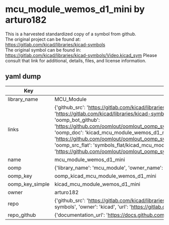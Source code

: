 # mcu_module_wemos_d1_mini by arturo182  
This is a harvested standardized copy of a symbol from github.  
The original project can be found at:  
https://gitlab.com/kicad/libraries/kicad-symbols  
The original symbol can be found in:
https://gitlab.com/kicad/libraries/kicad-symbols/Video.kicad_sym
Please consult that link for additional, details, files, and license information.  
## yaml dump  
| Key | Value |  
| --- | --- |  
| library_name | MCU_Module |  
| links | {'github_src': 'https://gitlab.com/kicad/libraries/kicad-symbols/Video.kicad_sym', 'github_src_repo': 'https://gitlab.com/kicad/libraries/kicad-symbols', 'oomp_bot': 'kicad_mcu_module_wemos_d1_mini/working', 'oomp_bot_github': 'https://github.com/oomlout/oomlout_oomp_symbol_bot/tree/main/kicad_mcu_module_wemos_d1_mini/working', 'oomp_doc': 'kicad_mcu_module_wemos_d1_mini/working', 'oomp_doc_github': 'https://github.com/oomlout/oomlout_oomp_symbol_doc/tree/main/kicad_mcu_module_wemos_d1_mini/working', 'oomp_src_flat': 'symbols_flat/kicad_mcu_module_wemos_d1_mini/working', 'oomp_src_flat_github': 'https://github.com/oomlout/oomlout_oomp_symbol_src/tree/main/kicad_mcu_module_wemos_d1_mini/working'} |  
| name | mcu_module_wemos_d1_mini |  
| oomp | {'library_name': 'mcu_module', 'owner_name': 'kicad', 'symbol_name': 'mcu_module_wemos_d1_mini'} |  
| oomp_key | oomp_kicad_mcu_module_wemos_d1_mini |  
| oomp_key_simple | kicad_mcu_module_wemos_d1_mini |  
| owner | arturo182 |  
| repo | {'github_src': 'https://gitlab.com/kicad/libraries/kicad-symbols/Video.kicad_sym', 'name': 'libraries/kicad-symbols', 'owner': 'kicad', 'url': 'https://gitlab.com/kicad/libraries/kicad-symbols'} |  
| repo_github | {'documentation_url': 'https://docs.github.com/rest/repos/repos#get-a-repository', 'message': 'Not Found'} |  

